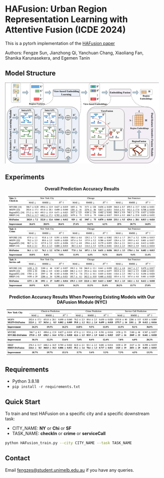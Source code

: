 # HAFusion: Urban Region Representation Learning with Attentive Fusion (ICDE 2024)

This is a pytorh implementation of the [HAFusion paper](https://arxiv.org/abs/2312.04606)

Authors: Fengze Sun, Jianzhong Qi, Yanchuan Chang, Xiaoliang Fan, Shanika Karunasekera, and Egemen Tanin

## Model Structure
<p align="center">
    <img src="Images/model structure.png" width="700">
</p>

## Experiments
<p align="center"><strong>Overall Prediction Accuracy Results</strong></p>
<p align="center">
    <img src="Images/Experiment.png" width="700"> 
</p>

<p align="center"><strong>Prediction Accuracy Results When Powering Existing Models with Our DAFusion Module (NYC)</strong></p>
<div align="center">
    <img src="Images/DAFusion.png" width="700"> 
</div>

## Requirements
- Python 3.8.18
- `pip install -r requirements.txt`

## Quick Start
To train and test HAFusion on a specific city and a specific downstream task:

- CITY_NAME: <strong>NY</strong> or <strong>Chi</strong> or <strong>SF</strong>
- TASK_NAME: <strong>checkIn</strong> or <strong>crime</strong> or <strong>serviceCall</strong>

```bash
python HAFusion_train.py --city CITY_NAME --task TASK_NAME
```

## Contact
Email fengzes@student.unimelb.edu.au if you have any queries.
